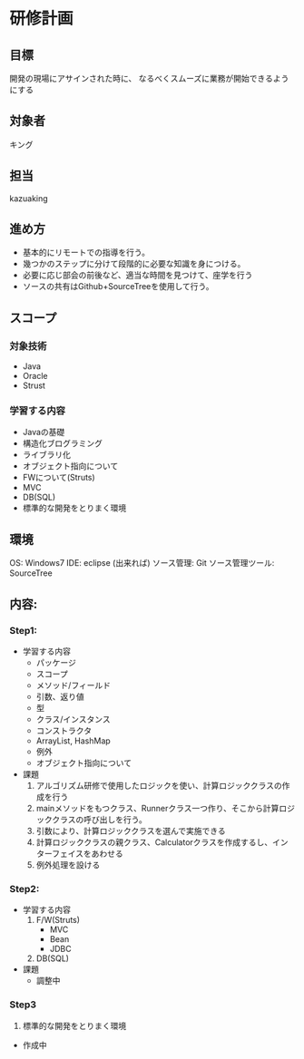 # 研修計画

## 目標

開発の現場にアサインされた時に、
なるべくスムーズに業務が開始できるようにする

## 対象者

キング

## 担当

kazuaking

## 進め方

* 基本的にリモートでの指導を行う。
* 幾つかのステップに分けて段階的に必要な知識を身につける。
* 必要に応じ部会の前後など、適当な時間を見つけて、座学を行う
* ソースの共有はGithub+SourceTreeを使用して行う。


## スコープ

### 対象技術
- Java
- Oracle
- Strust

### 学習する内容
- Javaの基礎
- 構造化ブログラミング
- ライブラリ化
- オブジェクト指向について
- FWについて(Struts)
- MVC
- DB(SQL)
- 標準的な開発をとりまく環境


## 環境

OS: Windows7
IDE: eclipse (出来れば)
ソース管理: Git
ソース管理ツール: SourceTree

## 内容:

### Step1:
- 学習する内容
    - パッケージ
    - スコープ
    - メソッド/フィールド
    - 引数、返り値
    - 型
    - クラス/インスタンス
    - コンストラクタ
    - ArrayList, HashMap
    - 例外
    - オブジェクト指向について
- 課題
    1. アルゴリズム研修で使用したロジックを使い、計算ロジッククラスの作成を行う
    2. mainメソッドをもつクラス、Runnerクラス一つ作り、そこから計算ロジッククラスの呼び出しを行う。
    3. 引数により、計算ロジッククラスを選んで実施できる
    4. 計算ロジッククラスの親クラス、Calculatorクラスを作成するし、インターフェイスをあわせる
    5. 例外処理を設ける


### Step2:
- 学習する内容
  1. F/W(Struts)
      - MVC
      - Bean
      - JDBC
  2. DB(SQL)
- 課題
  - 調整中


### Step3
1. 標準的な開発をとりまく環境
  - 作成中

